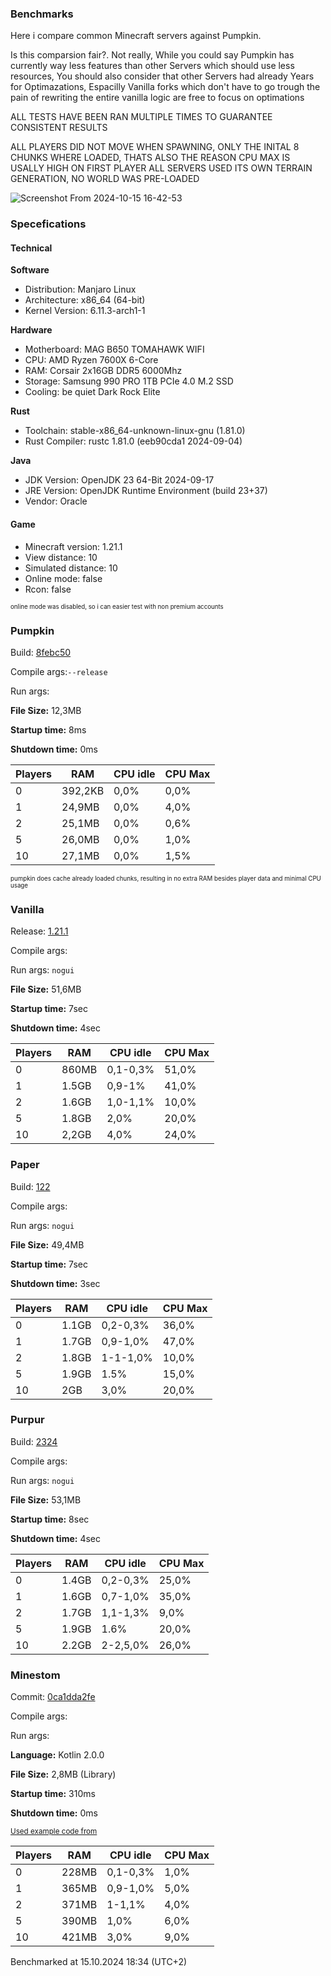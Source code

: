 ### Benchmarks

Here i compare common Minecraft servers against Pumpkin.

Is this comparsion fair?. Not really, While you could say Pumpkin has currently way less features than other Servers which should use less resources, You should also consider that other Servers had already Years for
Optimazations, Espacilly Vanilla forks which don't have to go trough the pain of rewriting the entire vanilla logic are free to focus on optimations

ALL TESTS HAVE BEEN RAN MULTIPLE TIMES TO GUARANTEE CONSISTENT RESULTS

ALL PLAYERS DID NOT MOVE WHEN SPAWNING, ONLY THE INITAL 8 CHUNKS WHERE LOADED, THATS ALSO THE REASON CPU MAX IS USALLY HIGH ON FIRST PLAYER
ALL SERVERS USED ITS OWN TERRAIN GENERATION, NO WORLD WAS PRE-LOADED

![Screenshot From 2024-10-15 16-42-53](https://github.com/user-attachments/assets/e08fbb00-42fe-4479-a03b-11bb6886c91a)

### Specefications

#### Technical

**Software**

- Distribution: Manjaro Linux
- Architecture: x86_64 (64-bit)
- Kernel Version: 6.11.3-arch1-1

**Hardware**

- Motherboard: MAG B650 TOMAHAWK WIFI
- CPU: AMD Ryzen 7600X 6-Core
- RAM: Corsair 2x16GB DDR5 6000Mhz
- Storage: Samsung 990 PRO 1TB PCIe 4.0 M.2 SSD
- Cooling: be quiet Dark Rock Elite

**Rust**

- Toolchain: stable-x86_64-unknown-linux-gnu (1.81.0)
- Rust Compiler: rustc 1.81.0 (eeb90cda1 2024-09-04)

**Java**

- JDK Version: OpenJDK 23 64-Bit 2024-09-17
- JRE Version: OpenJDK Runtime Environment (build 23+37)
- Vendor: Oracle

#### Game

- Minecraft version: 1.21.1
- View distance: 10
- Simulated distance: 10
- Online mode: false
- Rcon: false

<sub><sup>online mode was disabled, so i can easier test with non premium accounts</sup></sub>

### Pumpkin

Build: [8febc50](https://github.com/Snowiiii/Pumpkin/commit/8febc5035d5611558c13505b7724e6ca284e0ada)

Compile args:`--release`

Run args:

**File Size:** 12,3MB

**Startup time:** 8ms

**Shutdown time:** 0ms

| Players | RAM     | CPU idle | CPU Max |
| ------- | ------- | -------- | ------- |
| 0       | 392,2KB | 0,0%     | 0,0%    |
| 1       | 24,9MB  | 0,0%     | 4,0%    |
| 2       | 25,1MB  | 0,0%     | 0,6%    |
| 5       | 26,0MB  | 0,0%     | 1,0%    |
| 10      | 27,1MB  | 0,0%     | 1,5%    |

<sub><sup>pumpkin does cache already loaded chunks, resulting in no extra RAM besides player data and minimal CPU usage</sup></sub>

### Vanilla

Release: [1.21.1](https://piston-data.mojang.com/v1/objects/59353fb40c36d304f2035d51e7d6e6baa98dc05c/server.jar)

Compile args:

Run args: `nogui`

**File Size:** 51,6MB

**Startup time:** 7sec

**Shutdown time:** 4sec

| Players | RAM   | CPU idle | CPU Max |
| ------- | ----- | -------- | ------- |
| 0       | 860MB | 0,1-0,3% | 51,0%   |
| 1       | 1.5GB | 0,9-1%   | 41,0%   |
| 2       | 1.6GB | 1,0-1,1% | 10,0%   |
| 5       | 1.8GB | 2,0%     | 20,0%   |
| 10      | 2,2GB | 4,0%     | 24,0%   |

### Paper

Build: [122](https://api.papermc.io/v2/projects/paper/versions/1.21.1/builds/122/downloads/paper-1.21.1-122.jar)

Compile args:

Run args: `nogui`

**File Size:** 49,4MB

**Startup time:** 7sec

**Shutdown time:** 3sec

| Players | RAM   | CPU idle | CPU Max |
| ------- | ----- | -------- | ------- |
| 0       | 1.1GB | 0,2-0,3% | 36,0%   |
| 1       | 1.7GB | 0,9-1,0% | 47,0%   |
| 2       | 1.8GB | 1-1-1,0% | 10,0%   |
| 5       | 1.9GB | 1.5%     | 15,0%   |
| 10      | 2GB   | 3,0%     | 20,0%   |

### Purpur

Build: [2324](https://api.purpurmc.org/v2/purpur/1.21.1/2324/download)

Compile args:

Run args: `nogui`

**File Size:** 53,1MB

**Startup time:** 8sec

**Shutdown time:** 4sec

| Players | RAM   | CPU idle | CPU Max |
| ------- | ----- | -------- | ------- |
| 0       | 1.4GB | 0,2-0,3% | 25,0%   |
| 1       | 1.6GB | 0,7-1,0% | 35,0%   |
| 2       | 1.7GB | 1,1-1,3% | 9,0%    |
| 5       | 1.9GB | 1.6%     | 20,0%   |
| 10      | 2.2GB | 2-2,5,0% | 26,0%   |

### Minestom

Commit: [0ca1dda2fe](https://github.com/Minestom/Minestom/commit/0ca1dda2fe11390a1b89a228bbe7bf78fefc73e1)

Compile args:

Run args:

**Language:** Kotlin 2.0.0

**File Size:** 2,8MB (Library)

**Startup time:** 310ms

**Shutdown time:** 0ms

<sub>[Used example code from](https://minestom.net/docs/setup/your-first-server)</sub>

| Players | RAM   | CPU idle | CPU Max |
| ------- | ----- | -------- | ------- |
| 0       | 228MB | 0,1-0,3% | 1,0%    |
| 1       | 365MB | 0,9-1,0% | 5,0%    |
| 2       | 371MB | 1-1,1%   | 4,0%    |
| 5       | 390MB | 1,0%     | 6,0%    |
| 10      | 421MB | 3,0%     | 9,0%    |

Benchmarked at 15.10.2024 18:34 (UTC+2)
